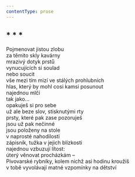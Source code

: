 ```yaml
---
contentType: prose
---
```


## \* \* \*

Pojmenovat jistou zlobu  
za těmito skly kavárny  
mrazivý dotyk prstů  
vynucujících si soulad  
nebo soucit  
vše mezi tím mizí ve stálých prohlubních  
hlas, který by mohl cosi kamsi posunout  
najednou mlčí  
tak jako…  
opakuješ si pro sebe  
už ale beze slov, stisknutými rty  
prsty, které pak zase pozoruješ  
jsou už pak nečinné  
jsou položeny na stole  
v naprosté nahodilosti  
zápisník, tužka v jejich blízkosti  
najednou vzbuzují lítost:  
úterý věnovat procházkám –  
Pivovarské rybníky, kolem nichž asi hodinu kroužíš  
v tobě vyvolávají matné vzpomínky na dětství
